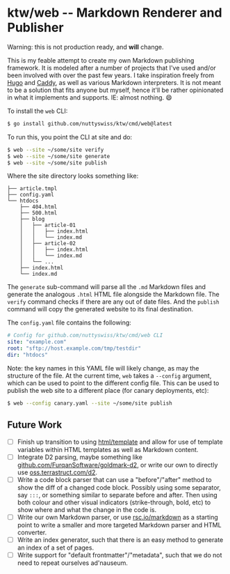 # ktw/web -- Markdown Renderer and Publisher

Warning: this is not production ready, and **will** change.

This is my feable attempt to create my own Markdown publishing framework. It is
modeled after a number of projects that I've used and/or been involved with
over the past few years. I take inspiration freely from [Hugo] and [Caddy], as
well as various Markdown interpreters. It is not meant to be a solution that
fits anyone but myself, hence it'll be rather opinionated in what it implements
and supports. IE: almost nothing. :smile:

To install the `web` CLI:

```bash
$ go install github.com/nuttyswiss/ktw/cmd/web@latest
```

To run this, you point the CLI at site and do:

```bash
$ web --site ~/some/site verify
$ web --site ~/some/site generate
$ web --site ~/some/site publish
```

Where the site directory looks something like:

```
├── article.tmpl
├── config.yaml
└── htdocs
    ├── 404.html
    ├── 500.html
    ├── blog
    │   ├── article-01
    │   │   ├── index.html
    │   │   └── index.md
    │   ├── article-02
    │   │   ├── index.html
    │   │   └── index.md
    │   └── ...
    ├── index.html
    └── index.md
```

The `generate` sub-command will parse all the `.md` Markdown files and generate
the analogous `.html` HTML file alongside the Markdown file. The `verify`
command checks if there are any out of date files. And the `publish` command
will copy the generated website to its final destination.

The `config.yaml` file contains the following:

```yaml
# Config for github.com/nuttyswiss/ktw/cmd/web CLI
site: "example.com"
root: "sftp://host.example.com/tmp/testdir"
dir: "htdocs"
```

Note: the key names in this YAML file will likely change, as may the structure
of the file. At the current time, `web` takes a `--config` argument, which can
be used to point to the different config file. This can be used to publish the
web site to a different place (for canary deployments, etc):

```bash
$ web --config canary.yaml --site ~/some/site publish
```

## Future Work

- [ ] Finish up transition to using [html/template] and allow for use of
template variables within HTML templates as well as Markdown content.
- [ ] Integrate D2 parsing, maybe something like [github.com/FurqanSoftware/goldmark-d2],
or write our own to directly use [oss.terrastruct.com/d2].
- [ ] Write a code block parser that can use a "before"/"after" method to show
the diff of a changed code block. Possibly using some separator, say `:::`, or
something similar to separate before and after. Then using both colour and
other visual indicators (strike-through, bold, etc) to show where and what the
change in the code is.
- [ ] Write our own Markdown parser, or use [rsc.io/markdown] as a starting
point to write a smaller and more targeted Markdown parser and HTML converter.
- [ ] Write an index generator, such that there is an easy method to generate
an index of a set of pages.
- [ ] Write support for "default frontmatter"/"metadata", such that we do not
need to repeat ourselves ad'nauseum.

[Hugo]: https://gohugo.io/
[Caddy]: https://caddyserver.com/
[github.com/FurqanSoftware/goldmark-d2]: https://pkg.go.dev/github.com/FurqanSoftware/goldmark-d2
[oss.terrastruct.com/d2]: https://pkg.go.dev/oss.terrastruct.com/d2
[rsc.io/markdown]: https://pkg.go.dev/rsc.io/markdown
[html/template]: https://pkg.go.dev/html/template
